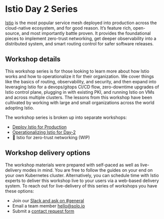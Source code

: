 # Istio Day 2 Series

[Istio](https://istio.io) is the most popular service mesh deployed into production across the cloud-native ecosystem, and for good reason. It’s feature rich, open-source, and most importantly battle proven. It provides the foundational pieces to implement zero-trust networking, get deeper observability into a distributed system, and smart routing control for safer software releases.

## Workshop details

This workshop series is for those looking to learn more about how Istio works and how to operationalize it for their organization. We cover things like the basics of routing, observability, and security, and then expand into leveraging Istio for a devops/gitops CI/CD flow, zero-downtime upgrades of Istio control plane, plugging in with existing PKI, and running Istio on VMs and across multiple clusters. The lessons from this workshop have been cultivated by working with large and small organizations across the world adopting Istio.

The workshop series is broken up into separate workshops:

* [Deploy Istio for Production](1-deploy-istio/)
* [Operationalizing Istio for Day-2](2-operate-istio.md)
* :construction: Istio for zero-trust networking \(WIP\)

## Workshop delivery options

The workshop materials were prepared with self-paced as well as live-delivery modes in mind. You are free to follow the guides on your end on your own Kubernetes cluster. Alternatively, you can schedule time with Istio experts to deliver this workshop live to your users via a web-based delivery system. To reach out for live-delivery of this series of workshops you have these options:

* Join our [Slack and ask on \#general](https://slack.solo.io)
* Email a team member [hello@solo.io](mailto:hello@solo.io?subject=[Istio%20Workshop]%20request%20info)
* Submit a [contact request form](https://www.solo.io/company/contact/)

